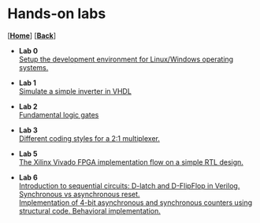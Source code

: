 
# Hands-on labs
[[**Home**](https://github.com/lpacher/fphd)] [[**Back**](https://github.com/lpacher/fphd)]


* **Lab 0**<br />
[Setup the development environment for Linux/Windows operating systems.](
https://github.com/lpacher/fphd/tree/master/fpga/labs/lab0)

* **Lab 1**<br/>
[Simulate a simple inverter in VHDL](
https://github.com/lpacher/fphd/tree/master/fpga/labs/lab1)

* **Lab 2**<br/>
[Fundamental logic gates](
https://github.com/lpacher/fphd/tree/master/fpga/labs/lab2)

* **Lab 3**<br />
[Different coding styles for a 2:1 multiplexer.](
https://github.com/lpacher/fphd/tree/master/fpga/labs/lab3)

* **Lab 5**<br />
[The Xilinx Vivado FPGA implementation flow on a simple RTL design.](
https://github.com/lpacher/fphd/tree/master/fpga/labs/lab5)

* **Lab 6**<br />
[Introduction to sequential circuits: D-latch and D-FlipFlop in Verilog. Synchronous vs asynchronous reset.<br />
Implementation of 4-bit asynchronous and synchronous counters using structural code. Behavioral implementation.](
https://github.com/lpacher/fphd/tree/master/fpga/labs/lab6)

